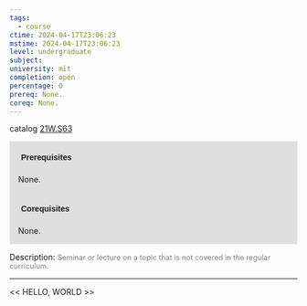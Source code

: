 ```yaml
---
tags:
  - course
ctime: 2024-04-17T23:06:23
mstime: 2024-04-17T23:06:23
level: undergraduate
subject: 
university: mit
completion: open
percentage: 0
prereq: None.
coreq: None.
---
```


catalog [21W.S63](http://student.mit.edu/catalog/m21Wb.html#21W.S63)

<span style="display: block; padding: 15px; background-color: rgb(100, 100, 100, 0.2);"><font id="m_prereq2709_0" style="display: block; font-family: Arial, sans-serif; font-weight: bold; padding: 5px">Prerequisites</font><br><span id="prereq2709_0">None.</span></span>
<span style="display: block; padding: 15px; background-color: rgb(100, 100, 100, 0.2);"><font id="m_coreq2709_0" style="display: block; font-family: Arial, sans-serif; font-weight: bold; padding: 5px">Corequisites</font><br><span id="coreq2709_0">None.</span></span>

<font style="">Description:</font>
<font style="color: grey; font-size: 0.8rem;">Seminar or lecture on a topic that is not covered in the regular curriculum.</font>



---

<< HELLO, WORLD >>
